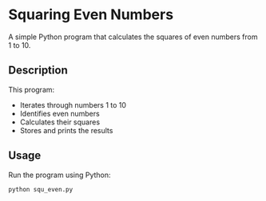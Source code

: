 # Squaring Even Numbers

A simple Python program that calculates the squares of even numbers from 1 to 10.

## Description
This program:
- Iterates through numbers 1 to 10
- Identifies even numbers
- Calculates their squares
- Stores and prints the results

## Usage
Run the program using Python:
```bash
python squ_even.py
``` 